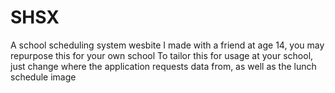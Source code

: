 # SHSX
A school scheduling system wesbite I made with a friend at age 14, you may repurpose this for your own school
To tailor this for usage at your school, just change where the application requests data from, as well as the lunch schedule image
